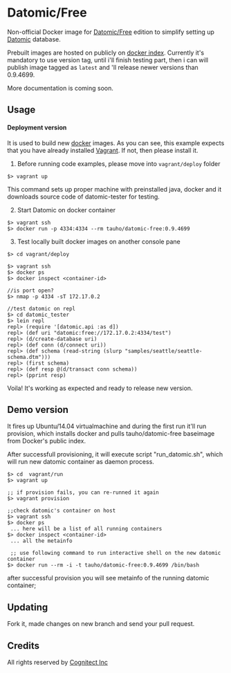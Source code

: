 # Datomic/Free

Non-official Docker image for [Datomic/Free](http://www.datomic.com/) edition to simplify setting up [Datomic](http://www.datomic.com/) database.


Prebuilt images are hosted on publicly on [docker index](https://index.docker.io/u/tauho/datomic-free/). Currently it's mandatory to use version tag, until i'll finish testing part, then i can will publish image tagged as `latest` and 'll release newer versions than 0.9.4699.

More documentation is coming soon.

## Usage

#### Deployment version

It is used to build new [docker](https://www.docker.io/) images. As you can see, this example expects that
you have already installed [Vagrant](http://www.vagrantup.com/). If not, then please install it.

1. Before running code examples, please move into `vagrant/deploy` folder

```
$> vagrant up
```

This command sets up proper machine with preinstalled java, docker and it downloads source code of datomic-tester for testing.

2. Start Datomic on docker container

```
$> vagrant ssh
$> docker run -p 4334:4334 --rm tauho/datomic-free:0.9.4699
```

3. Test locally built docker images on another console pane

```
$> cd vagrant/deploy

$> vagrant ssh
$> docker ps
$> docker inspect <container-id>

//is port open?
$> nmap -p 4334 -sT 172.17.0.2

//test datomic on repl
$> cd datomic_tester
$> lein repl
repl> (require '[datomic.api :as d])
repl> (def uri "datomic:free://172.17.0.2:4334/test")
repl> (d/create-database uri)
repl> (def conn (d/connect uri))
repl> (def schema (read-string (slurp "samples/seattle/seattle-schema.dtm")))
repl> (first schema)
repl> (def resp @(d/transact conn schema))
repl> (pprint resp)
```

Voila! It's working as expected and ready to release new version.

## Demo version

It fires up Ubuntu/14.04 virtualmachine and during the first run it'll run
provision, which installs docker and pulls tauho/datomic-free baseimage from
Docker's public index.

After successfull provisioning, it will execute script "run_datomic.sh", which
will run new datomic container as daemon process.

```
$> cd  vagrant/run
$> vagrant up

;; if provision fails, you can re-runned it again
$> vagrant provision

;;check datomic's container on host
$> vagrant ssh
$> docker ps
 ... here will be a list of all running containers
$> docker inspect <container-id>
 ... all the metainfo

 ;; use following command to run interactive shell on the new datomic container
$> docker run --rm -i -t tauho/datomic-free:0.9.4699 /bin/bash
```

after successful provision you will see metainfo of the running datomic container;


## Updating

Fork it, made changes on new branch and send your pull request.

## Credits

All rights reserved by [Cognitect Inc](http://www.cognitect.com)
